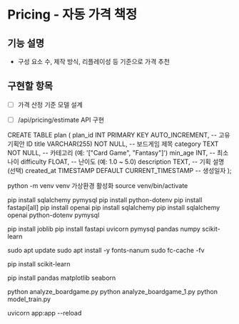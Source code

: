 # Pricing - 자동 가격 책정

## 기능 설명
- 구성 요소 수, 제작 방식, 리플레이성 등 기준으로 가격 추천

## 구현할 항목
- [ ] 가격 산정 기준 모델 설계
- [ ] /api/pricing/estimate API 구현


CREATE TABLE plan (
    plan_id INT PRIMARY KEY AUTO_INCREMENT,      -- 고유 기획안 ID
    title VARCHAR(255) NOT NULL,                 -- 보드게임 제목
    category TEXT NOT NULL,                      -- 카테고리 (예: '["Card Game", "Fantasy"]')
    min_age INT,                                 -- 최소 나이
    difficulty FLOAT,                            -- 난이도 (예: 1.0 ~ 5.0)
    description TEXT,                            -- 기획 설명 (선택)
    created_at TIMESTAMP DEFAULT CURRENT_TIMESTAMP -- 생성일자
);

python -m venv venv 
가상환경 활성화 source venv/bin/activate

pip install sqlalchemy pymysql 
pip install python-dotenv 
pip install fastapi[all] 
pip install openai 
pip install sqlalchemy 
pip install sqlalchemy openai python-dotenv pymysql




pip install joblib
pip install fastapi uvicorn pymysql pandas numpy scikit-learn




sudo apt update
sudo apt install -y fonts-nanum
sudo fc-cache -fv


pip install scikit-learn

pip install pandas matplotlib seaborn

python analyze_boardgame.py
python analyze_boardgame_1.py
python model_train.py


uvicorn app:app --reload
